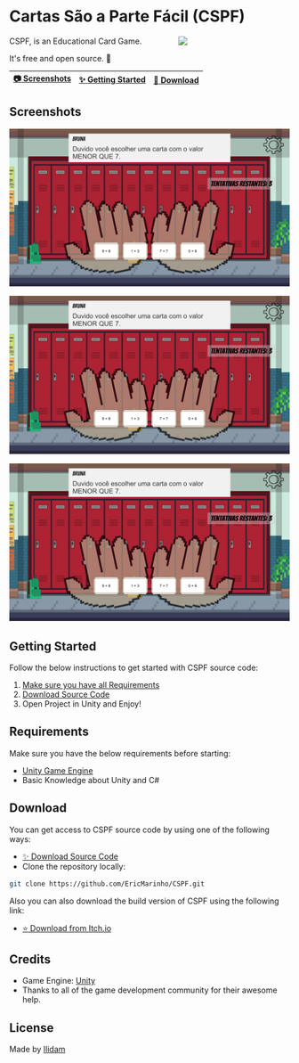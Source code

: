 # Cartas São a Parte Fácil (CSPF)
<img align="right" src="https://img.itch.zone/aW1nLzk4NzMwNTUucG5n/original/xcSV7B.png" width= 200/>
CSPF, is an Educational Card Game.

It's free and open source. :clap:

| [:camera: Screenshots](#screenshots) | [:sparkles: Getting Started](#getting-started) | [:rocket: Download](#download) |
| --------------- | -------- |  -------- |

  
## Screenshots

<p align="center">
  <img src="screenshot3.png"/>
</p>

<p align="center">
  <img src="screenshot3.png"/>
</p>

<p align="center">
  <img src="screenshot3.png"/>
</p>

## Getting Started

Follow the below instructions to get started with CSPF source code:

1. [Make sure you have all Requirements](#requirements)
2. [Download Source Code](#download)
3. Open Project in Unity and Enjoy!

## Requirements

Make sure you have the below requirements before starting:

- [Unity Game Engine](https://unity3d.com)
- Basic Knowledge about Unity and C#

## Download

You can get access to CSPF source code by using one of the following ways:

- [:sparkles: Download Source Code](https://github.com/EricMarinho/CSPF/archive/master.zip)
- Clone the repository locally:

```bash
git clone https://github.com/EricMarinho/CSPF.git
```

Also you can also download the build version of CSPF using the following link:

- [:star: Download from Itch.io](https://ilidam.itch.io/cspf)

## Credits

- Game Engine: [Unity](https://unity3d.com/)
- Thanks to all of the game development community for their awesome help.

## License

Made by [Ilidam](https://github.com/EricMarinho)
